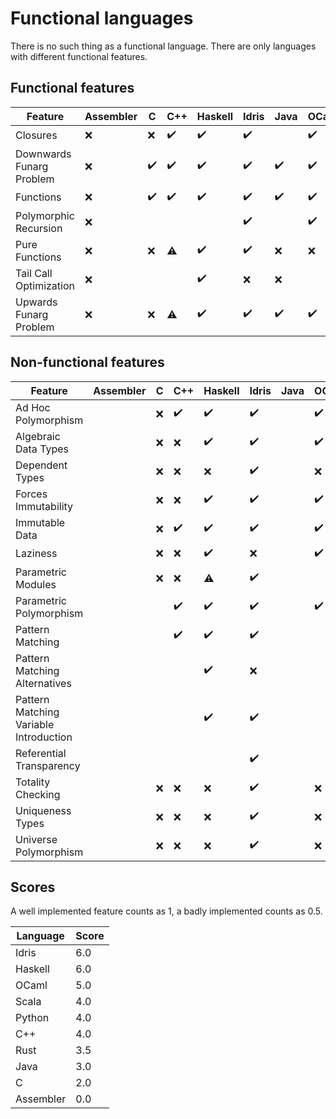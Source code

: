 <!-- DO NOT EDIT THIS FILE -->
<!-- edit funlangs.hs instead -->

# Functional languages

There is no such thing as a functional language.
There are only languages with different functional features.

## Functional features

| Feature | Assembler | C | C++ | Haskell | Idris | Java | OCaml | Python | Rust | Scala |
|---|---|---|---|---|---|---|---|---|---|---|
| Closures | :x: | :x: | :heavy_check_mark: | :heavy_check_mark: | :heavy_check_mark: |  | :heavy_check_mark: | :heavy_check_mark: | :warning: | :heavy_check_mark: |
| Downwards Funarg Problem | :x: | :heavy_check_mark: | :heavy_check_mark: | :heavy_check_mark: | :heavy_check_mark: | :heavy_check_mark: | :heavy_check_mark: | :heavy_check_mark: | :heavy_check_mark: | :heavy_check_mark: |
| Functions | :x: | :heavy_check_mark: | :heavy_check_mark: | :heavy_check_mark: | :heavy_check_mark: | :heavy_check_mark: | :heavy_check_mark: | :heavy_check_mark: | :heavy_check_mark: | :heavy_check_mark: |
| Polymorphic Recursion | :x: |  |  |  | :heavy_check_mark: |  | :heavy_check_mark: |  |  |  |
| Pure Functions | :x: | :x: | :warning: | :heavy_check_mark: | :heavy_check_mark: | :x: | :x: | :x: | :x: | :x: |
| Tail Call Optimization | :x: |  |  | :heavy_check_mark: | :x: | :x: |  |  |  |  |
| Upwards Funarg Problem | :x: | :x: | :warning: | :heavy_check_mark: | :heavy_check_mark: | :heavy_check_mark: | :heavy_check_mark: | :heavy_check_mark: | :heavy_check_mark: | :heavy_check_mark: |

## Non-functional features

| Feature | Assembler | C | C++ | Haskell | Idris | Java | OCaml | Python | Rust | Scala |
|---|---|---|---|---|---|---|---|---|---|---|
| Ad Hoc Polymorphism |  | :x: | :heavy_check_mark: | :heavy_check_mark: | :heavy_check_mark: |  | :heavy_check_mark: | :heavy_check_mark: | :heavy_check_mark: |  |
| Algebraic Data Types |  | :x: | :x: | :heavy_check_mark: | :heavy_check_mark: |  | :heavy_check_mark: | :x: | :heavy_check_mark: |  |
| Dependent Types |  | :x: | :x: | :x: | :heavy_check_mark: |  | :x: | :x: | :x: |  |
| Forces Immutability |  | :x: | :x: | :heavy_check_mark: | :heavy_check_mark: |  | :heavy_check_mark: | :x: | :heavy_check_mark: |  |
| Immutable Data |  | :x: | :heavy_check_mark: | :heavy_check_mark: | :heavy_check_mark: |  | :heavy_check_mark: | :heavy_check_mark: | :heavy_check_mark: |  |
| Laziness |  | :x: | :x: | :heavy_check_mark: | :x: |  | :heavy_check_mark: | :x: | :x: |  |
| Parametric Modules |  | :x: | :x: | :warning: | :heavy_check_mark: |  |  | :x: | :x: |  |
| Parametric Polymorphism |  |  | :heavy_check_mark: | :heavy_check_mark: | :heavy_check_mark: |  | :heavy_check_mark: | :heavy_check_mark: | :heavy_check_mark: |  |
| Pattern Matching |  |  | :heavy_check_mark: | :heavy_check_mark: | :heavy_check_mark: |  |  | :heavy_check_mark: | :warning: |  |
| Pattern Matching Alternatives |  |  |  | :heavy_check_mark: | :x: |  |  |  | :heavy_check_mark: |  |
| Pattern Matching Variable Introduction |  |  |  | :heavy_check_mark: | :heavy_check_mark: |  |  | :heavy_check_mark: | :heavy_check_mark: |  |
| Referential Transparency |  |  |  |  | :heavy_check_mark: |  |  |  |  |  |
| Totality Checking |  | :x: | :x: | :x: | :heavy_check_mark: |  | :x: | :x: | :x: |  |
| Uniqueness Types |  | :x: | :x: | :x: | :heavy_check_mark: |  | :x: | :x: | :heavy_check_mark: |  |
| Universe Polymorphism |  | :x: | :x: | :x: | :heavy_check_mark: |  | :x: | :x: | :x: |  |

## Scores

A well implemented feature counts as 1,
a badly implemented counts as 0.5.

| Language | Score |
|----------|-------|
| Idris | 6.0 |
| Haskell | 6.0 |
| OCaml | 5.0 |
| Scala | 4.0 |
| Python | 4.0 |
| C++ | 4.0 |
| Rust | 3.5 |
| Java | 3.0 |
| C | 2.0 |
| Assembler | 0.0 |

